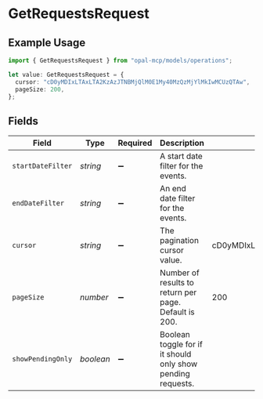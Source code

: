 # GetRequestsRequest

## Example Usage

```typescript
import { GetRequestsRequest } from "opal-mcp/models/operations";

let value: GetRequestsRequest = {
  cursor: "cD0yMDIxLTAxLTA2KzAzJTNBMjQlM0E1My40MzQzMjYlMkIwMCUzQTAw",
  pageSize: 200,
};
```

## Fields

| Field                                                       | Type                                                        | Required                                                    | Description                                                 | Example                                                     |
| ----------------------------------------------------------- | ----------------------------------------------------------- | ----------------------------------------------------------- | ----------------------------------------------------------- | ----------------------------------------------------------- |
| `startDateFilter`                                           | *string*                                                    | :heavy_minus_sign:                                          | A start date filter for the events.                         |                                                             |
| `endDateFilter`                                             | *string*                                                    | :heavy_minus_sign:                                          | An end date filter for the events.                          |                                                             |
| `cursor`                                                    | *string*                                                    | :heavy_minus_sign:                                          | The pagination cursor value.                                | cD0yMDIxLTAxLTA2KzAzJTNBMjQlM0E1My40MzQzMjYlMkIwMCUzQTAw    |
| `pageSize`                                                  | *number*                                                    | :heavy_minus_sign:                                          | Number of results to return per page. Default is 200.       | 200                                                         |
| `showPendingOnly`                                           | *boolean*                                                   | :heavy_minus_sign:                                          | Boolean toggle for if it should only show pending requests. |                                                             |